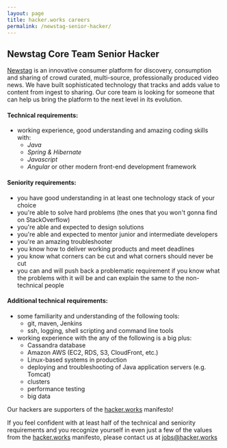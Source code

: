 ```yaml
---
layout: page
title: hacker.works careers
permalink: /newstag-senior-hacker/
---
```


## Newstag Core Team Senior Hacker

[Newstag](http://newstag.com/) is an innovative consumer platform for discovery, consumption and sharing of crowd curated, multi-source, professionally produced video news. We have built sophisticated technology that tracks and adds value to content from ingest to sharing. Our core team is looking for someone that can help us bring the platform to the next level in its evolution.

#### Technical requirements:

* working experience, good understanding and amazing coding skills with: 
  * *Java*
  * *Spring & Hibernate*
  * *Javascript* 
  * *Angular* or other modern front-end development framework

#### Seniority requirements:

* you have good understanding in at least one technology stack of your choice
* you're able to solve hard problems (the ones that you won't gonna find on StackOverflow)
* you're able and expected to design solutions
* you're able and expected to mentor junior and intermediate developers
* you're an amazing troubleshooter
* you know how to deliver working products and meet deadlines
* you know what corners can be cut and what corners should never be cut
* you can and will push back a problematic requirement if you know what the problems with it will be and can explain the same to the non-technical people

#### Additional technical requirements:

* some familiarity and understanding of the following tools:
  * git, maven, Jenkins
  * ssh, logging,  shell scripting and command line tools
* working experience with the any of the following is a big plus:
  * Cassandra database
  * Amazon AWS  (EC2, RDS, S3, CloudFront, etc.)
  * Linux-based systems in production
  * deploying and troubleshooting of Java application servers (e.g. Tomcat)
  * clusters
  * performance testing
  * big data 


Our hackers are supporters of the [hacker.works](http://hacker.works/) manifesto!

If you feel confident with at least half of the technical and seniority requirements and you recognize yourself in even just a few of the values from the [hacker.works](http://hacker.works/) manifesto, please contact us at [jobs@hacker.works](mailto:jobs@hacker.works)
